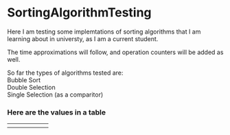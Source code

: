 # SortingAlgorithmTesting

<p>Here I am testing some implemtations of sorting algorithms that I am learning about in universty, as I am a current student.</p>

<p>The time approximations will follow, and operation counters will be added as well.</p>

<p>So far the types of algorithms tested are: </br>
Bubble Sort</br>
Double Selection</br>
Single Selection (as a comparitor)</br></p>

<h3>Here are the values in a table</h3>
<table>
  <tr>
    <th></th>
    <th></th>
    <td></td>
    <td></td>
    <td></td>
    <td></td>
  </tr>
</table>

